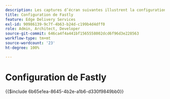 ```yaml
---
description: Les captures d’écran suivantes illustrent la configuration de Fastly pour diffuser du contenu. Les paramètres essentiels sont marqués d’un cercle rouge.
title: Configuration de Fastly
feature: Edge Delivery Services
exl-id: 90986139-9c7f-4b63-b24d-c199b4d4dff0
role: Admin, Architect, Developer
source-git-commit: 646ca4f4a441bf1565558002dcd6f96d3e228563
workflow-type: tm+mt
source-wordcount: '23'
ht-degree: 100%

---
```


# Configuration de Fastly

{{$include 6b65e1ea-8645-4b2e-a1b6-d330f9849bb0}}
